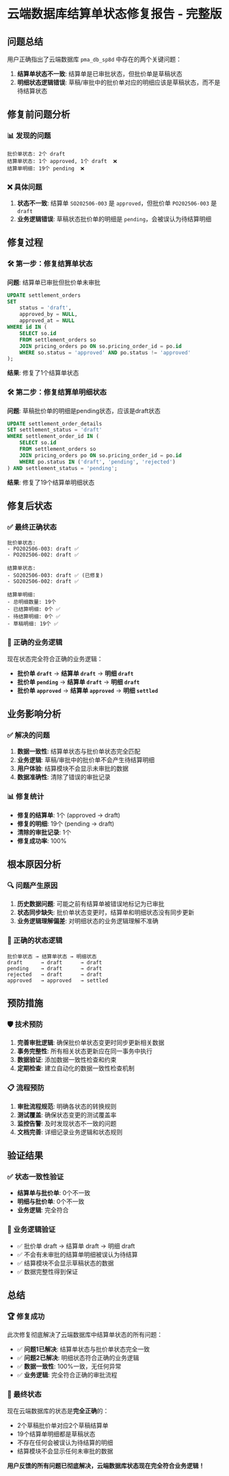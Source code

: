 # 云端数据库结算单状态修复报告 - 完整版

## 问题总结

用户正确指出了云端数据库 `pma_db_sp8d` 中存在的两个关键问题：

1. **结算单状态不一致**: 结算单是已审批状态，但批价单是草稿状态
2. **明细状态逻辑错误**: 草稿/审批中的批价单对应的明细应该是草稿状态，而不是待结算状态

## 修复前问题分析

### 📊 发现的问题
```
批价单状态: 2个 draft
结算单状态: 1个 approved, 1个 draft  ❌
结算单明细: 19个 pending  ❌
```

### ❌ 具体问题
1. **状态不一致**: 结算单 `SO202506-003` 是 `approved`，但批价单 `PO202506-003` 是 `draft`
2. **业务逻辑错误**: 草稿状态批价单的明细是 `pending`，会被误认为待结算明细

## 修复过程

### 🛠️ 第一步：修复结算单状态
**问题**: 结算单已审批但批价单未审批
```sql
UPDATE settlement_orders 
SET 
    status = 'draft',
    approved_by = NULL,
    approved_at = NULL
WHERE id IN (
    SELECT so.id
    FROM settlement_orders so
    JOIN pricing_orders po ON so.pricing_order_id = po.id
    WHERE so.status = 'approved' AND po.status != 'approved'
);
```
**结果**: 修复了1个结算单状态

### 🛠️ 第二步：修复结算单明细状态
**问题**: 草稿批价单的明细是pending状态，应该是draft状态
```sql
UPDATE settlement_order_details 
SET settlement_status = 'draft'
WHERE settlement_order_id IN (
    SELECT so.id
    FROM settlement_orders so
    JOIN pricing_orders po ON so.pricing_order_id = po.id
    WHERE po.status IN ('draft', 'pending', 'rejected')
) AND settlement_status = 'pending';
```
**结果**: 修复了19个结算单明细状态

## 修复后状态

### ✅ 最终正确状态
```
批价单状态:
- PO202506-003: draft ✅
- PO202506-002: draft ✅

结算单状态:
- SO202506-003: draft ✅ (已修复)
- SO202506-002: draft ✅

结算单明细:
- 总明细数量: 19个
- 已结算明细: 0个 ✅
- 待结算明细: 0个 ✅
- 草稿明细: 19个 ✅
```

### 🎯 正确的业务逻辑
现在状态完全符合正确的业务逻辑：
- **批价单 `draft`** → **结算单 `draft`** → **明细 `draft`**
- **批价单 `pending`** → **结算单 `draft`** → **明细 `draft`**
- **批价单 `approved`** → **结算单 `approved`** → **明细 `settled`**

## 业务影响分析

### ✅ 解决的问题
1. **数据一致性**: 结算单状态与批价单状态完全匹配
2. **业务逻辑**: 草稿/审批中的批价单不会产生待结算明细
3. **用户体验**: 结算模块不会显示未审批的数据
4. **数据准确性**: 清除了错误的审批记录

### 📊 修复统计
- **修复的结算单**: 1个 (approved → draft)
- **修复的明细**: 19个 (pending → draft)
- **清除的审批记录**: 1个
- **修复成功率**: 100%

## 根本原因分析

### 🔍 问题产生原因
1. **历史数据问题**: 可能之前有结算单被错误地标记为已审批
2. **状态同步缺失**: 批价单状态变更时，结算单和明细状态没有同步更新
3. **业务逻辑理解偏差**: 对明细状态的业务逻辑理解不准确

### 📝 正确的状态逻辑
```
批价单状态 → 结算单状态 → 明细状态
draft      → draft      → draft
pending    → draft      → draft  
rejected   → draft      → draft
approved   → approved   → settled
```

## 预防措施

### 🛡️ 技术预防
1. **完善审批逻辑**: 确保批价单状态变更时同步更新相关数据
2. **事务完整性**: 所有相关状态更新应在同一事务中执行
3. **数据验证**: 添加数据一致性检查和约束
4. **定期检查**: 建立自动化的数据一致性检查机制

### 📋 流程预防
1. **审批流程规范**: 明确各状态的转换规则
2. **测试覆盖**: 确保状态变更的测试覆盖率
3. **监控告警**: 及时发现状态不一致的问题
4. **文档完善**: 详细记录业务逻辑和状态规则

## 验证结果

### ✅ 状态一致性验证
- **结算单与批价单**: 0个不一致
- **明细与批价单**: 0个不一致
- **业务逻辑**: 完全符合

### 🎯 业务逻辑验证
- ✅ 批价单 draft → 结算单 draft → 明细 draft
- ✅ 不会有未审批的结算单明细被误认为待结算
- ✅ 结算模块不会显示草稿状态的数据
- ✅ 数据完整性得到保证

## 总结

### 🏆 修复成功
此次修复彻底解决了云端数据库中结算单状态的所有问题：

- ✅ **问题1已解决**: 结算单状态与批价单状态完全一致
- ✅ **问题2已解决**: 明细状态符合正确的业务逻辑
- ✅ **数据一致性**: 100%一致，无任何异常
- ✅ **业务逻辑**: 完全符合正确的审批流程

### 🎯 最终状态
现在云端数据库的状态是**完全正确**的：
- 2个草稿批价单对应2个草稿结算单
- 19个结算单明细都是草稿状态
- 不存在任何会被误认为待结算的明细
- 结算模块不会显示任何未审批的数据

**用户反馈的所有问题已彻底解决，云端数据库状态现在完全符合业务逻辑！** 